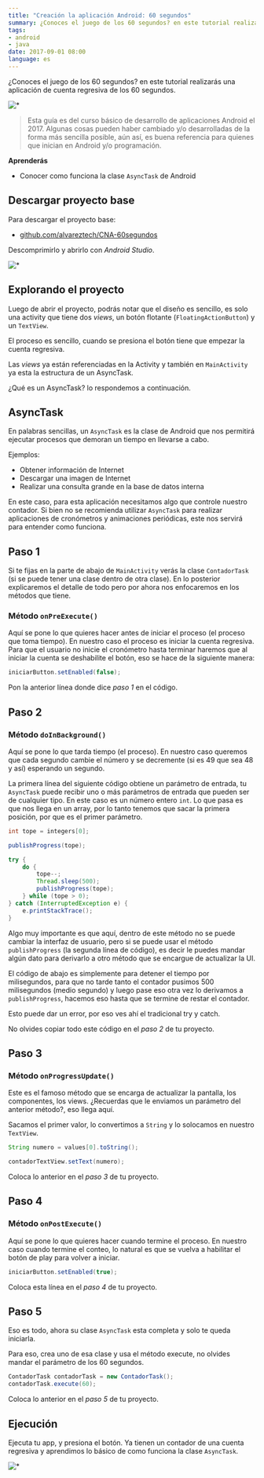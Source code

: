 ```yaml
---
title: "Creación la aplicación Android: 60 segundos"
summary: ¿Conoces el juego de los 60 segundos? en este tutorial realizarás una aplicación de cuenta regresiva de los 60 segundos.
tags: 
- android
- java
date: 2017-09-01 08:00
language: es
---
```


¿Conoces el juego de los 60 segundos? en este tutorial realizarás una aplicación de cuenta regresiva de los 60 segundos.

![*](https://firebasestorage.googleapis.com/v0/b/maksha-41f4f.appspot.com/o/labs%2Fandroid-60-segundos%2Fdevice-2017-08-30-145522.png?alt=media&token=3162b987-dbed-42a6-b7ae-c0a29f973749)

> Esta guía es del curso básico de desarrollo de aplicaciones Android el 2017. Algunas cosas pueden haber cambiado y/o desarrolladas de la forma más sencilla posible, aún así, es buena referencia para quienes que inician en Android y/o programación.

__Aprenderás__

* Conocer como funciona la clase `AsyncTask` de Android

## Descargar proyecto base

Para descargar el proyecto base:

* [github.com/alvareztech/CNA-60segundos](https://github.com/alvareztech/CNA-60segundos)

Descomprimirlo y abrirlo con _Android Studio_.

![*](https://firebasestorage.googleapis.com/v0/b/maksha-41f4f.appspot.com/o/labs%2Fandroid-60-segundos%2FPasted_Image_8_30_17__16_52.jpg?alt=media&token=1179ccb0-bdd4-41bc-93dd-a0278789ed8a)

## Explorando el proyecto

Luego de abrir el proyecto, podrás notar que el diseño es sencillo, es solo una activity que tiene dos *views*, un botón flotante (`FloatingActionButton`) y un `TextView`.

El proceso es sencillo, cuando se presiona el botón tiene que empezar la cuenta regresiva.

Las *views* ya están referenciadas en la Activity y también en `MainActivity` ya esta la estructura de un AsyncTask.

¿Qué es un AsyncTask? lo respondemos a continuación.

## AsyncTask

En palabras sencillas, un `AsyncTask` es la clase de Android que nos permitirá ejecutar procesos que demoran un tiempo en llevarse a cabo.

Ejemplos:

* Obtener información de Internet
* Descargar una imagen de Internet
* Realizar una consulta grande en la base de datos interna

En este caso, para esta aplicación necesitamos algo que controle nuestro contador. Si bien no se recomienda utilizar `AsyncTask` para realizar aplicaciones de cronómetros y animaciones periódicas, este nos servirá para entender como funciona.

## Paso 1

Si te fijas en la parte de abajo de `MainActivity` verás la clase `ContadorTask` (si se puede tener una clase dentro de otra clase). En lo posterior explicaremos el detalle de todo pero por ahora nos enfocaremos en los métodos que tiene.

### Método `onPreExecute()`

Aquí se pone lo que quieres hacer antes de iniciar el proceso (el proceso que toma tiempo). En nuestro caso el proceso es iniciar la cuenta regresiva. Para que el usuario no inicie el cronómetro hasta terminar haremos que al iniciar la cuenta se deshabilite el botón, eso se hace de la siguiente manera:


```java
iniciarButton.setEnabled(false);
```

Pon la anterior línea donde dice *paso 1* en el código.

## Paso 2

### Método `doInBackground()`

Aquí se pone lo que tarda tiempo (el proceso). En nuestro caso queremos que cada segundo cambie el número y se decremente (si es 49 que sea 48 y así) esperando un segundo.

La primera línea del siguiente código obtiene un parámetro de entrada, tu `AsyncTask` puede recibir uno o más parámetros de entrada que pueden ser de cualquier tipo. En este caso es un número entero `int`. Lo que pasa es que nos llega en un array, por lo tanto tenemos que sacar la primera posición, por que es el primer parámetro.

```java
int tope = integers[0];

publishProgress(tope);

try {
    do {
        tope--;
        Thread.sleep(500);
        publishProgress(tope);
    } while (tope > 0);
} catch (InterruptedException e) {
    e.printStackTrace();
}
```

Algo muy importante es que aquí, dentro de este método no se puede cambiar la interfaz de usuario, pero si se puede usar el método `publishProgress` (la segunda línea de código), es decir le puedes mandar algún dato para derivarlo a otro método que se encargue de actualizar la UI.

El código de abajo es simplemente para detener el tiempo por milisegundos, para que no tarde tanto el contador pusimos 500 milisegundos (medio segundo) y luego pase eso otra vez lo derivamos a `publishProgress`, hacemos eso hasta que se termine de restar el contador.

Esto puede dar un error, por eso ves ahí el tradicional try y catch.

No olvides copiar todo este código en el *paso 2* de tu proyecto.

## Paso 3

### Método `onProgressUpdate()`

Este es el famoso método que se encarga de actualizar la pantalla, los componentes, los views. ¿Recuerdas que le enviamos un parámetro del anterior método?, eso llega aquí.

Sacamos el primer valor, lo convertimos a `String` y lo solocamos en nuestro `TextView`.


```java
String numero = values[0].toString();

contadorTextView.setText(numero);
```

Coloca lo anterior en el *paso 3* de tu proyecto.

## Paso 4

### Método `onPostExecute()`

Aquí se pone lo que quieres hacer cuando termine el proceso. En nuestro caso cuando termine el conteo, lo natural es que se vuelva a habilitar el botón de play para volver a iniciar.

```java
iniciarButton.setEnabled(true);
```

Coloca esta línea en el *paso 4* de tu proyecto.

## Paso 5


Eso es todo, ahora su clase `AsyncTask` esta completa y solo te queda iniciarla.

Para eso, crea uno de esa clase y usa el método execute, no olvides mandar el parámetro de los 60 segundos.

```java
ContadorTask contadorTask = new ContadorTask();
contadorTask.execute(60);
```

Coloca lo anterior en el *paso 5* de tu proyecto.

## Ejecución

Ejecuta tu app, y presiona el botón. Ya tienen un contador de una cuenta regresiva y aprendimos lo básico de como funciona la clase `AsyncTask`.

![*](https://firebasestorage.googleapis.com/v0/b/maksha-41f4f.appspot.com/o/labs%2Fandroid-60-segundos%2Fdevice-2017-08-30-145421.png?alt=media&token=be1fc4a9-cc30-4a79-ba69-de8ff7a30074)
